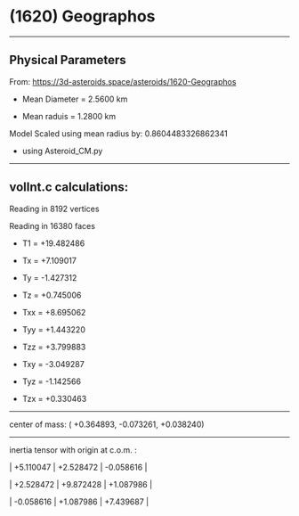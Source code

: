 # (1620) Geographos


---
Physical Parameters
---

From: https://3d-asteroids.space/asteroids/1620-Geographos 

- Mean Diameter = 2.5600 km

- Mean raduis = 1.2800 km

Model Scaled using mean radius by: 0.8604483326862341 

 - using Asteroid_CM.py

---
volInt.c calculations:
---


Reading in 8192 vertices

Reading in 16380 faces

- T1 =             +19.482486

- Tx =              +7.109017
- Ty =              -1.427312
- Tz =              +0.745006

- Txx =             +8.695062
- Tyy =             +1.443220
- Tzz =             +3.799883

- Txy =             -3.049287
- Tyz =             -1.142566
- Tzx =             +0.330463

---

center of mass:  (   +0.364893,   -0.073261,   +0.038240)

---

inertia tensor with origin at c.o.m. :

| +5.110047   |   +2.528472   |   -0.058616  |

| +2.528472   |   +9.872428   |   +1.087986  |

| -0.058616   |   +1.087986   |   +7.439687  |